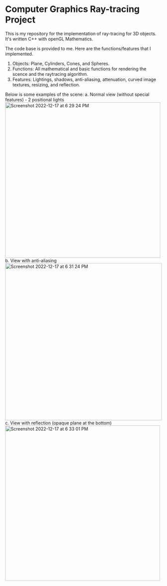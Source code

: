 # Computer Graphics Ray-tracing Project
This is my repository for the implementation of ray-tracing for 3D objects. It's written C++ with openGL Mathematics.

The code base is provided to me. Here are the functions/features that I implemented.

1. Objects: Plane, Cylinders, Cones, and Spheres.
2. Functions: All mathematical and basic functions for rendering the scence and the raytracing algorithm.
3. Features: Lightings, shadows, anti-aliasing, attenuation, curved image textures, resizing, and reflection.

Below is some examples of the scene:
a. Normal view (without special features) - 2 positional lights
<br><img width="499" alt="Screenshot 2022-12-17 at 6 29 24 PM" src="https://user-images.githubusercontent.com/91994299/208269750-bd49b1bd-7400-4c3c-b01c-25361a50a032.png"><br>
b. View with anti-aliasing
<br><img width="504" alt="Screenshot 2022-12-17 at 6 31 24 PM" src="https://user-images.githubusercontent.com/91994299/208269764-44d3b847-a705-415a-ae78-86bd112ecdd5.png"><br>
c. View with reflection (opaque plane at the bottom)
<br><img width="498" alt="Screenshot 2022-12-17 at 6 33 01 PM" src="https://user-images.githubusercontent.com/91994299/208269804-ecaf7d23-cc0e-4c66-837b-65c6a7d99ef7.png"><br>
